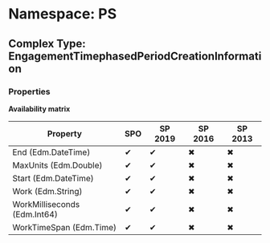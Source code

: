 # Namespace: PS

## Complex Type: EngagementTimephasedPeriodCreationInformation

### Properties

**Availability matrix**

Property | SPO | SP 2019 | SP 2016 | SP 2013
----------|-----|---------|---------|--------
End (Edm.DateTime) | ✔ | ✔ | ✖ | ✖
MaxUnits (Edm.Double) | ✔ | ✔ | ✖ | ✖
Start (Edm.DateTime) | ✔ | ✔ | ✖ | ✖
Work (Edm.String) | ✔ | ✔ | ✖ | ✖
WorkMilliseconds (Edm.Int64) | ✔ | ✔ | ✖ | ✖
WorkTimeSpan (Edm.Time) | ✔ | ✔ | ✖ | ✖
